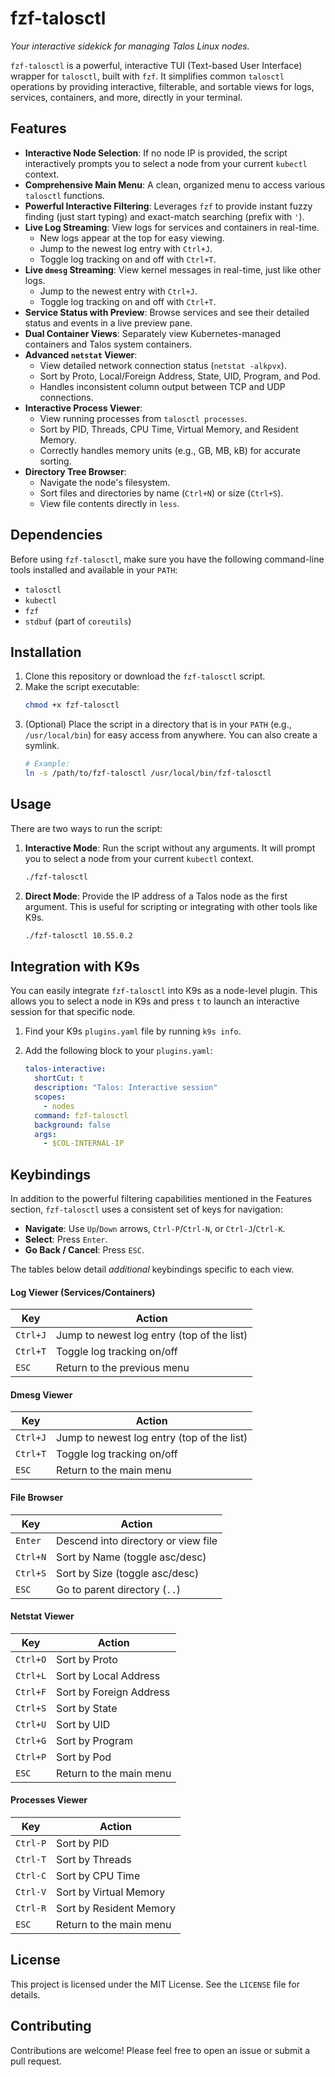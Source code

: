 # fzf-talosctl

*Your interactive sidekick for managing Talos Linux nodes.*

`fzf-talosctl` is a powerful, interactive TUI (Text-based User Interface) wrapper for `talosctl`, built with `fzf`. It simplifies common `talosctl` operations by providing interactive, filterable, and sortable views for logs, services, containers, and more, directly in your terminal.

## Features

*   **Interactive Node Selection**: If no node IP is provided, the script interactively prompts you to select a node from your current `kubectl` context.
*   **Comprehensive Main Menu**: A clean, organized menu to access various `talosctl` functions.
*   **Powerful Interactive Filtering**: Leverages `fzf` to provide instant fuzzy finding (just start typing) and exact-match searching (prefix with `'`).
*   **Live Log Streaming**: View logs for services and containers in real-time.
    *   New logs appear at the top for easy viewing.
    *   Jump to the newest log entry with `Ctrl+J`.
    *   Toggle log tracking on and off with `Ctrl+T`.
*   **Live `dmesg` Streaming**: View kernel messages in real-time, just like other logs.
    *   Jump to the newest entry with `Ctrl+J`.
    *   Toggle log tracking on and off with `Ctrl+T`.
*   **Service Status with Preview**: Browse services and see their detailed status and events in a live preview pane.
*   **Dual Container Views**: Separately view Kubernetes-managed containers and Talos system containers.
*   **Advanced `netstat` Viewer**:
    *   View detailed network connection status (`netstat -alkpvx`).
    *   Sort by Proto, Local/Foreign Address, State, UID, Program, and Pod.
    *   Handles inconsistent column output between TCP and UDP connections.
*   **Interactive Process Viewer**:
    *   View running processes from `talosctl processes`.
    *   Sort by PID, Threads, CPU Time, Virtual Memory, and Resident Memory.
    *   Correctly handles memory units (e.g., GB, MB, kB) for accurate sorting.
*   **Directory Tree Browser**:
    *   Navigate the node's filesystem.
    *   Sort files and directories by name (`Ctrl+N`) or size (`Ctrl+S`).
    *   View file contents directly in `less`.

## Dependencies

Before using `fzf-talosctl`, make sure you have the following command-line tools installed and available in your `PATH`:

*   `talosctl`
*   `kubectl`
*   `fzf`
*   `stdbuf` (part of `coreutils`)

## Installation

1.  Clone this repository or download the `fzf-talosctl` script.
2.  Make the script executable:
    ```sh
    chmod +x fzf-talosctl
    ```
3.  (Optional) Place the script in a directory that is in your `PATH` (e.g., `/usr/local/bin`) for easy access from anywhere. You can also create a symlink.
    ```sh
    # Example:
    ln -s /path/to/fzf-talosctl /usr/local/bin/fzf-talosctl
    ```

## Usage

There are two ways to run the script:

1.  **Interactive Mode**: Run the script without any arguments. It will prompt you to select a node from your current `kubectl` context.
    ```sh
    ./fzf-talosctl
    ```

2.  **Direct Mode**: Provide the IP address of a Talos node as the first argument. This is useful for scripting or integrating with other tools like K9s.
    ```sh
    ./fzf-talosctl 10.55.0.2
    ```

## Integration with K9s

You can easily integrate `fzf-talosctl` into K9s as a node-level plugin. This allows you to select a node in K9s and press `t` to launch an interactive session for that specific node.

1.  Find your K9s `plugins.yaml` file by running `k9s info`.
2.  Add the following block to your `plugins.yaml`:

    ```yaml
    talos-interactive:
      shortCut: t
      description: "Talos: Interactive session"
      scopes:
        - nodes
      command: fzf-talosctl
      background: false
      args:
        - $COL-INTERNAL-IP
    ```

## Keybindings

In addition to the powerful filtering capabilities mentioned in the Features section, `fzf-talosctl` uses a consistent set of keys for navigation:

*   **Navigate**: Use `Up`/`Down` arrows, `Ctrl-P`/`Ctrl-N`, or `Ctrl-J`/`Ctrl-K`.
*   **Select**: Press `Enter`.
*   **Go Back / Cancel**: Press `ESC`.

The tables below detail *additional* keybindings specific to each view.

#### Log Viewer (Services/Containers)
| Key | Action |
|---|---|
| `Ctrl+J` | Jump to newest log entry (top of the list) |
| `Ctrl+T` | Toggle log tracking on/off |
| `ESC` | Return to the previous menu |

#### Dmesg Viewer
| Key | Action |
|---|---|
| `Ctrl+J` | Jump to newest log entry (top of the list) |
| `Ctrl+T` | Toggle log tracking on/off |
| `ESC` | Return to the main menu |

#### File Browser
| Key | Action |
|---|---|
| `Enter` | Descend into directory or view file |
| `Ctrl+N` | Sort by Name (toggle asc/desc) |
| `Ctrl+S` | Sort by Size (toggle asc/desc) |
| `ESC` | Go to parent directory (`..`) |

#### Netstat Viewer
| Key | Action |
|---|---|
| `Ctrl+O` | Sort by Proto |
| `Ctrl+L` | Sort by Local Address |
| `Ctrl+F` | Sort by Foreign Address |
| `Ctrl+S` | Sort by State |
| `Ctrl+U` | Sort by UID |
| `Ctrl+G` | Sort by Program |
| `Ctrl+P` | Sort by Pod |
| `ESC` | Return to the main menu |

#### Processes Viewer
| Key | Action |
|---|---|
| `Ctrl-P` | Sort by PID |
| `Ctrl-T` | Sort by Threads |
| `Ctrl-C` | Sort by CPU Time |
| `Ctrl-V` | Sort by Virtual Memory |
| `Ctrl-R` | Sort by Resident Memory |
| `ESC` | Return to the main menu |

## License

This project is licensed under the MIT License. See the `LICENSE` file for details.

## Contributing

Contributions are welcome! Please feel free to open an issue or submit a pull request.